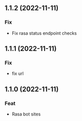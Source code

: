 ## 1.1.2 (2022-11-11)

### Fix

- Fix rasa status endpoint checks

## 1.1.1 (2022-11-11)

### Fix

- fix url

## 1.1.0 (2022-11-11)

### Feat

- Rasa bot sites
